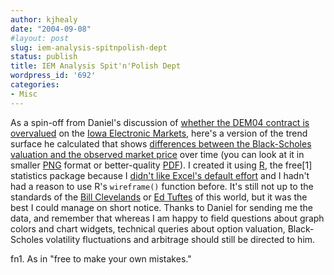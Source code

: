 ```yaml
---
author: kjhealy
date: "2004-09-08"
#layout: post
slug: iem-analysis-spitnpolish-dept
status: publish
title: IEM Analysis Spit'n'Polish Dept
wordpress_id: '692'
categories:
- Misc
---
```


As a spin-off from Daniel's discussion of [whether the DEM04 contract is overvalued](http://www.crookedtimber.org/archives/002460.html) on the [Iowa Electronic Markets](http://128.255.244.60/graphs/graph_Pres04_WTA.cfm), here's a version of the trend surface he calculated that shows [differences between the Black-Scholes valuation and the observed market price](dem04.pdf) over time (you can look at it in smaller [PNG](dem04.png) format or better-quality [PDF](dem04.pdf)). I created it using [R](http://www.r-project.org/), the free[1] statistics package because I [didn't like Excel's default effort](http://www.crookedtimber.org/archives/kerrychart2/surface.JPG) and I hadn't had a reason to use R's `wireframe()` function before. It's still not up to the standards of the [Bill Clevelands](http://cm.bell-labs.com/cm/ms/departments/sia/wsc/) or [Ed Tuftes](http://www.edwardtufte.com/) of this world, but it was the best I could manage on short notice. Thanks to Daniel for sending me the data, and remember that whereas I am happy to field questions about graph colors and chart widgets, technical queries about option valuation, Black-Scholes volatility fluctuations and arbitrage should still be directed to him.

fn1. As in "free to make your own mistakes."
